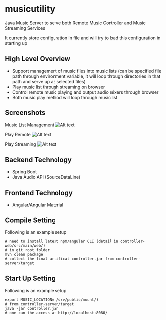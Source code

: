 # musicutility
Java Music Server to serve both Remote Music Controller and Music Streaming Services

It currently store configuration in file and will try to load this configuration in starting up

High Level Overview
------
- Support management of music files into music lists (can be specified file path through environment variable, it will loop through directories in that path and serve up as selected files) 
- Play music list through streaming on browser
- Control remote music playing and output audio mixers through browser
- Both music play method will loop through music list 

Screenshots
------
Music List Management
![Alt text](/../master/screenshots/music_list_management.png?raw=true "Music List Management")

Play Remote
![Alt text](/../master/screenshots/play_remote.png?raw=true "Play Remote")


Play Streaming
![Alt text](/../master/screenshots/play_streaming.png?raw=true "Play Streaming")



Backend Technology
------
- Spring Boot
- Java Audio API (SourceDataLine)

Frontend Technology
------
- Angular/Angular Material

Compile Setting
------
Following is an example setup
```
# need to install latest npm/angular CLI (detail in controller-web/src/main/web/)
# in git root folder
mvn clean package
# collect the final artificat controller.jar from controller-server/target
```

Start Up Setting
------
Following is an example setup
```
export MUSIC_LOCATION='/srv/public/mount/)
# from controller-server/target
java -jar controller.jar
# one can the access at http://localhost:8080/
```

